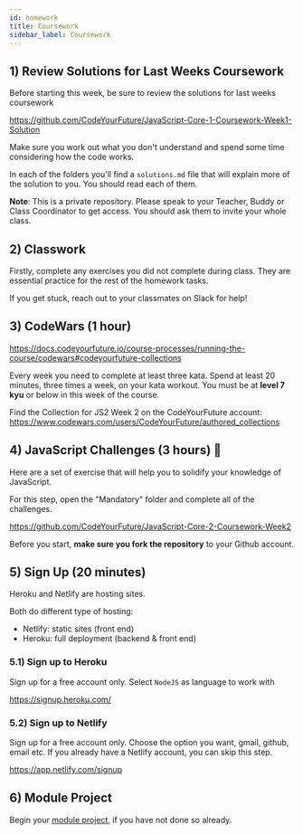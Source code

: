 ```yaml
---
id: homework
title: Coursework
sidebar_label: Coursework
---
```


## 1) Review Solutions for Last Weeks Coursework

Before starting this week, be sure to review the solutions for last weeks coursework

https://github.com/CodeYourFuture/JavaScript-Core-1-Coursework-Week1-Solution

Make sure you work out what you don't understand and spend some time considering how the code works.

In each of the folders you'll find a `solutions.md` file that will explain more of the solution to you. You should read each of them.

**Note**: This is a private repository. Please speak to your Teacher, Buddy or Class Coordinator to get access. You should ask them to invite your whole class.

## 2) Classwork

Firstly, complete any exercises you did not complete during class. They are essential practice for the rest of the homework tasks.

If you get stuck, reach out to your classmates on Slack for help!

## 3) CodeWars (1 hour)

https://docs.codeyourfuture.io/course-processes/running-the-course/codewars#codeyourfuture-collections

Every week you need to complete at least three kata. Spend at least 20 minutes, three times a week, on your kata workout. You must be at **level 7 kyu** or below in this week of the course.

Find the Collection for JS2 Week 2 on the CodeYourFuture account: https://www.codewars.com/users/CodeYourFuture/authored_collections

## 4) JavaScript Challenges (3 hours) 🔑

Here are a set of exercise that will help you to solidify your knowledge of JavaScript.

For this step, open the "Mandatory" folder and complete all of the challenges.

https://github.com/CodeYourFuture/JavaScript-Core-2-Coursework-Week2

Before you start, **make sure you fork the repository** to your Github account.

## 5) Sign Up (20 minutes)

Heroku and Netlify are hosting sites.

Both do different type of hosting:

- Netlify: static sites (front end)
- Heroku: full deployment (backend & front end)

### 5.1) Sign up to Heroku

Sign up for a free account only. Select `NodeJS` as language to work with

https://signup.heroku.com/

### 5.2) Sign up to Netlify

Sign up for a free account only. Choose the option you want, gmail, github, email etc. If you already have a Netlify account, you can skip this step.

https://app.netlify.com/signup

## 6) Module Project

Begin your [module project](../module-project), if you have not done so already.
